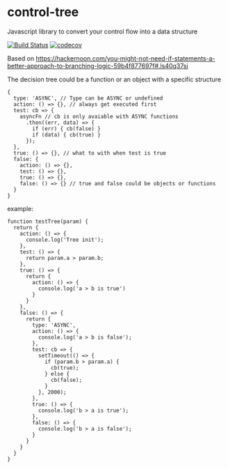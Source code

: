 # control-tree
Javascript library to convert your control flow into a data structure

[![Build Status](https://travis-ci.org/sravan-s/control-tree.svg?branch=master)](https://travis-ci.org/sravan-s/control-tree)
[![codecov](https://codecov.io/gh/sravan-s/control-tree/branch/master/graph/badge.svg)](https://codecov.io/gh/sravan-s/control-tree)

Based on https://hackernoon.com/you-might-not-need-if-statements-a-better-approach-to-branching-logic-59b4f877697f#.ls40q37si

The decision tree could be a function or an object with a specific structure
```
{
  type: 'ASYNC', // Type can be ASYNC or undefined
  action: () => {}, // always get executed first
  test: cb => {
    asyncFn // cb is only avaiable with ASYNC functions
      .then((err, data) => {
        if (err) { cb(false) }
        if (data) { cb(true) }
      });
  },
  true: () => {}, // what to with when test is true
  false: {
    action: () => {},
    test: () => {},
    true: () => {},
    false: () => {} // true and false could be objects or functions
  }
}
```

example:

```
function testTree(param) {
  return {
    action: () => {
      console.log('Tree init');
    },
    test: () => {
      return param.a > param.b;
    },
    true: () => {
      return {
        action: () => {
          console.log('a > b is true')
        }
      }
    },
    false: () => {
      return {
        type: 'ASYNC',
        action: () => {
          console.log('a > b is false');
        },
        test: cb => {
          setTimeout(() => {
            if (param.b > param.a) {
              cb(true);
            } else {
              cb(false);
            }
          }, 2000);
        },
        true: () => {
          console.log('b > a is true');
        },
        false: () => {
          console.log('b > a is false');
        }
      }
    }
  }
}

```
